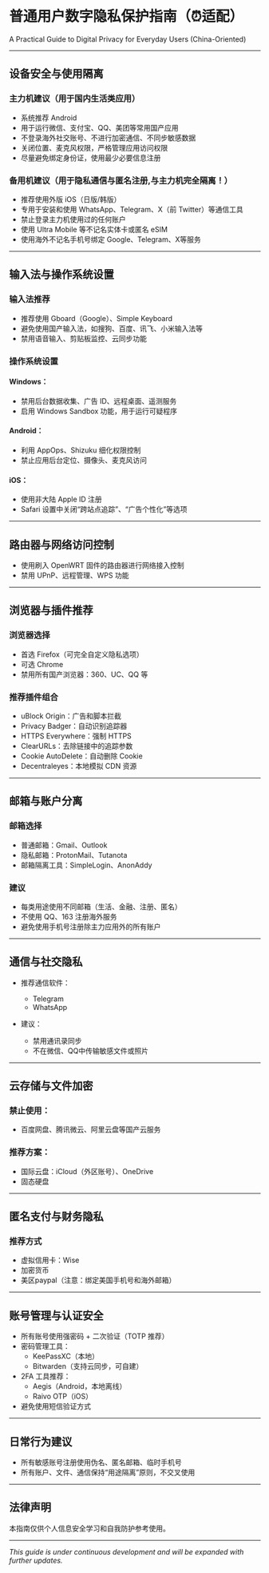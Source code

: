 # 普通用户数字隐私保护指南（⏰适配）  
A Practical Guide to Digital Privacy for Everyday Users (China-Oriented)


---

## 设备安全与使用隔离

### 主力机建议（用于国内生活类应用）

- 系统推荐 Android
- 用于运行微信、支付宝、QQ、美团等常用国产应用
- 不登录海外社交账号、不进行加密通信、不同步敏感数据
- 关闭位置、麦克风权限，严格管理应用访问权限
- 尽量避免绑定身份证，使用最少必要信息注册

### 备用机建议（用于隐私通信与匿名注册,与主力机完全隔离！）

- 推荐使用外版 iOS（日版/韩版）
- 专用于安装和使用 WhatsApp、Telegram、X（前 Twitter）等通信工具
- 禁止登录主力机使用过的任何账户
- 使用 Ultra Mobile 等不记名实体卡或匿名 eSIM
- 使用海外不记名手机号绑定 Google、Telegram、X等服务

---

## 输入法与操作系统设置

### 输入法推荐

- 推荐使用 Gboard（Google）、Simple Keyboard
- 避免使用国产输入法，如搜狗、百度、讯飞、小米输入法等
- 禁用语音输入、剪贴板监控、云同步功能

### 操作系统设置

#### Windows：


- 禁用后台数据收集、广告 ID、远程桌面、遥测服务
- 启用 Windows Sandbox 功能，用于运行可疑程序


#### Android：

- 利用 AppOps、Shizuku 细化权限控制
- 禁止应用后台定位、摄像头、麦克风访问

#### iOS：

- 使用非大陆 Apple ID 注册
- Safari 设置中关闭“跨站点追踪”、“广告个性化”等选项

---

## 路由器与网络访问控制

- 使用刷入 OpenWRT 固件的路由器进行网络接入控制
- 禁用 UPnP、远程管理、WPS 功能


---

## 浏览器与插件推荐

### 浏览器选择

- 首选 Firefox（可完全自定义隐私选项）
- 可选 Chrome
- 禁用所有国产浏览器：360、UC、QQ 等

### 推荐插件组合

- uBlock Origin：广告和脚本拦截
- Privacy Badger：自动识别追踪器
- HTTPS Everywhere：强制 HTTPS
- ClearURLs：去除链接中的追踪参数
- Cookie AutoDelete：自动删除 Cookie
- Decentraleyes：本地模拟 CDN 资源

---

## 邮箱与账户分离

### 邮箱选择

- 普通邮箱：Gmail、Outlook
- 隐私邮箱：ProtonMail、Tutanota
- 邮箱隔离工具：SimpleLogin、AnonAddy

### 建议

- 每类用途使用不同邮箱（生活、金融、注册、匿名）
- 不使用 QQ、163 注册海外服务
- 避免使用手机号注册除主力应用外的所有账户

---

## 通信与社交隐私

- 推荐通信软件：

  - Telegram
  - WhatsApp

- 建议：
  - 禁用通讯录同步
  - 不在微信、QQ中传输敏感文件或照片


---

## 云存储与文件加密

### 禁止使用：

- 百度网盘、腾讯微云、阿里云盘等国产云服务

### 推荐方案：

- 国际云盘：iCloud（外区账号）、OneDrive
- 固态硬盘


---

## 匿名支付与财务隐私

### 推荐方式

- 虚拟信用卡：Wise
- 加密货币
- 美区paypal（注意：绑定美国手机号和海外邮箱）



---

## 账号管理与认证安全

- 所有账号使用强密码 + 二次验证（TOTP 推荐）
- 密码管理工具：
  - KeePassXC（本地）
  - Bitwarden（支持云同步，可自建）
- 2FA 工具推荐：
  - Aegis（Android，本地离线）
  - Raivo OTP（iOS）
- 避免使用短信验证方式

---


## 日常行为建议

- 所有敏感账号注册使用伪名、匿名邮箱、临时手机号
- 所有账户、文件、通信保持“用途隔离”原则，不交叉使用

---



## 法律声明

本指南仅供个人信息安全学习和自我防护参考使用。

---

*This guide is under continuous development and will be expanded with further updates.*
